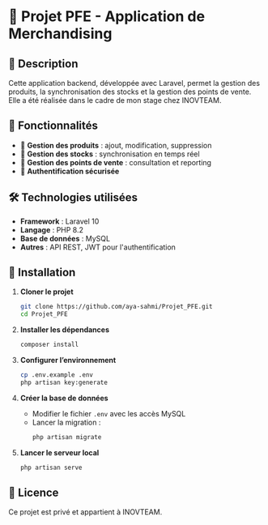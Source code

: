 # 📌 Projet PFE - Application de Merchandising

## 📝 Description
Cette application backend, développée avec Laravel, permet la gestion des produits, la synchronisation des stocks et la gestion des points de vente. Elle a été réalisée dans le cadre de mon stage chez INOVTEAM.

## 🚀 Fonctionnalités
- 🔹 **Gestion des produits** : ajout, modification, suppression  
- 🔹 **Gestion des stocks** : synchronisation en temps réel  
- 🔹 **Gestion des points de vente** : consultation et reporting  
- 🔹 **Authentification sécurisée**  

## 🛠 Technologies utilisées
- **Framework** : Laravel 10  
- **Langage** : PHP 8.2  
- **Base de données** : MySQL  
- **Autres** : API REST, JWT pour l'authentification  

## 📂 Installation
1. **Cloner le projet**  
   ```bash
   git clone https://github.com/aya-sahmi/Projet_PFE.git
   cd Projet_PFE
   ```

2. **Installer les dépendances**  
   ```bash
   composer install
   ```

3. **Configurer l’environnement**  
   ```bash
   cp .env.example .env
   php artisan key:generate
   ```

4. **Créer la base de données**  
   - Modifier le fichier `.env` avec les accès MySQL  
   - Lancer la migration :  
     ```bash
     php artisan migrate
     ```

5. **Lancer le serveur local**  
   ```bash
   php artisan serve
   ```

## 📜 Licence
Ce projet est privé et appartient à INOVTEAM.
